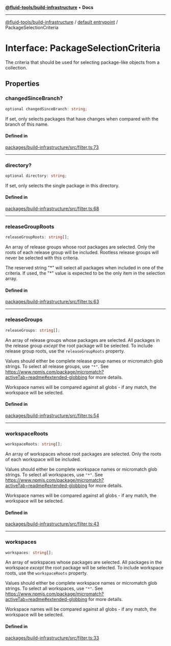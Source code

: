 [**@fluid-tools/build-infrastructure**](../../README.md) • **Docs**

***

[@fluid-tools/build-infrastructure](../../README.md) / [default entrypoint](../README.md) / PackageSelectionCriteria

# Interface: PackageSelectionCriteria

The criteria that should be used for selecting package-like objects from a collection.

## Properties

### changedSinceBranch?

```ts
optional changedSinceBranch: string;
```

If set, only selects packages that have changes when compared with the branch of this name.

#### Defined in

[packages/build-infrastructure/src/filter.ts:73](https://github.com/microsoft/FluidFramework/blob/main/build-tools/packages/build-infrastructure/src/filter.ts#L73)

***

### directory?

```ts
optional directory: string;
```

If set, only selects the single package in this directory.

#### Defined in

[packages/build-infrastructure/src/filter.ts:68](https://github.com/microsoft/FluidFramework/blob/main/build-tools/packages/build-infrastructure/src/filter.ts#L68)

***

### releaseGroupRoots

```ts
releaseGroupRoots: string[];
```

An array of release groups whose root packages are selected. Only the roots of each release group will be included.
Rootless release groups will never be selected with this criteria.

The reserved string "\*" will select all packages when included in one of the criteria. If used, the "\*" value is
expected to be the only item in the selection array.

#### Defined in

[packages/build-infrastructure/src/filter.ts:63](https://github.com/microsoft/FluidFramework/blob/main/build-tools/packages/build-infrastructure/src/filter.ts#L63)

***

### releaseGroups

```ts
releaseGroups: string[];
```

An array of release groups whose packages are selected. All packages in the release group _except_ the root package
will be selected. To include release group roots, use the `releaseGroupRoots` property.

Values should either be complete release group names or micromatch glob strings. To select all release groups, use
`"*"`. See https://www.npmjs.com/package/micromatch?activeTab=readme#extended-globbing for more details.

Workspace names will be compared against all globs - if any match, the workspace will be selected.

#### Defined in

[packages/build-infrastructure/src/filter.ts:54](https://github.com/microsoft/FluidFramework/blob/main/build-tools/packages/build-infrastructure/src/filter.ts#L54)

***

### workspaceRoots

```ts
workspaceRoots: string[];
```

An array of workspaces whose root packages are selected. Only the roots of each workspace will be included.

Values should either be complete workspace names or micromatch glob strings. To select all workspaces, use `"*"`.
See https://www.npmjs.com/package/micromatch?activeTab=readme#extended-globbing for more details.

Workspace names will be compared against all globs - if any match, the workspace will be selected.

#### Defined in

[packages/build-infrastructure/src/filter.ts:43](https://github.com/microsoft/FluidFramework/blob/main/build-tools/packages/build-infrastructure/src/filter.ts#L43)

***

### workspaces

```ts
workspaces: string[];
```

An array of workspaces whose packages are selected. All packages in the workspace _except_ the root package
will be selected. To include workspace roots, use the `workspaceRoots` property.

Values should either be complete workspace names or micromatch glob strings. To select all workspaces, use `"*"`.
See https://www.npmjs.com/package/micromatch?activeTab=readme#extended-globbing for more details.

Workspace names will be compared against all globs - if any match, the workspace will be selected.

#### Defined in

[packages/build-infrastructure/src/filter.ts:33](https://github.com/microsoft/FluidFramework/blob/main/build-tools/packages/build-infrastructure/src/filter.ts#L33)
